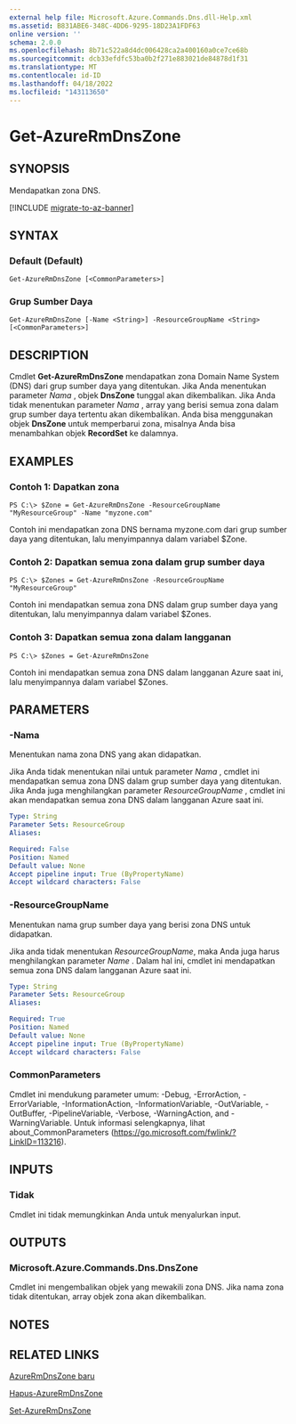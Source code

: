 ```yaml
---
external help file: Microsoft.Azure.Commands.Dns.dll-Help.xml
ms.assetid: B831ABE6-348C-4DD6-9295-18D23A1FDF63
online version: ''
schema: 2.0.0
ms.openlocfilehash: 8b71c522a8d4dc006428ca2a400160a0ce7ce68b
ms.sourcegitcommit: dcb33efdfc53ba0b2f271e883021de84878d1f31
ms.translationtype: MT
ms.contentlocale: id-ID
ms.lasthandoff: 04/18/2022
ms.locfileid: "143113650"
---
```

# Get-AzureRmDnsZone

## SYNOPSIS
Mendapatkan zona DNS.

[!INCLUDE [migrate-to-az-banner](../../includes/migrate-to-az-banner.md)]

## SYNTAX

### Default (Default)
```
Get-AzureRmDnsZone [<CommonParameters>]
```

### Grup Sumber Daya
```
Get-AzureRmDnsZone [-Name <String>] -ResourceGroupName <String> [<CommonParameters>]
```

## DESCRIPTION
Cmdlet **Get-AzureRmDnsZone** mendapatkan zona Domain Name System (DNS) dari grup sumber daya yang ditentukan.
Jika Anda menentukan parameter *Nama* , objek **DnsZone** tunggal akan dikembalikan.
Jika Anda tidak menentukan parameter *Nama* , array yang berisi semua zona dalam grup sumber daya tertentu akan dikembalikan.
Anda bisa menggunakan objek **DnsZone** untuk memperbarui zona, misalnya Anda bisa menambahkan objek **RecordSet** ke dalamnya.

## EXAMPLES

### Contoh 1: Dapatkan zona
```
PS C:\> $Zone = Get-AzureRmDnsZone -ResourceGroupName "MyResourceGroup" -Name "myzone.com"
```

Contoh ini mendapatkan zona DNS bernama myzone.com dari grup sumber daya yang ditentukan, lalu menyimpannya dalam variabel $Zone.

### Contoh 2: Dapatkan semua zona dalam grup sumber daya
```
PS C:\> $Zones = Get-AzureRmDnsZone -ResourceGroupName "MyResourceGroup"
```

Contoh ini mendapatkan semua zona DNS dalam grup sumber daya yang ditentukan, lalu menyimpannya dalam variabel $Zones.

### Contoh 3: Dapatkan semua zona dalam langganan
```
PS C:\> $Zones = Get-AzureRmDnsZone
```

Contoh ini mendapatkan semua zona DNS dalam langganan Azure saat ini, lalu menyimpannya dalam variabel $Zones.

## PARAMETERS

### -Nama
Menentukan nama zona DNS yang akan didapatkan.

Jika Anda tidak menentukan nilai untuk parameter *Nama* , cmdlet ini mendapatkan semua zona DNS dalam grup sumber daya yang ditentukan.
Jika Anda juga menghilangkan parameter *ResourceGroupName* , cmdlet ini akan mendapatkan semua zona DNS dalam langganan Azure saat ini.

```yaml
Type: String
Parameter Sets: ResourceGroup
Aliases: 

Required: False
Position: Named
Default value: None
Accept pipeline input: True (ByPropertyName)
Accept wildcard characters: False
```

### -ResourceGroupName
Menentukan nama grup sumber daya yang berisi zona DNS untuk didapatkan.

Jika anda tidak menentukan *ResourceGroupName*, maka Anda juga harus menghilangkan parameter *Name* .
Dalam hal ini, cmdlet ini mendapatkan semua zona DNS dalam langganan Azure saat ini.

```yaml
Type: String
Parameter Sets: ResourceGroup
Aliases: 

Required: True
Position: Named
Default value: None
Accept pipeline input: True (ByPropertyName)
Accept wildcard characters: False
```

### CommonParameters
Cmdlet ini mendukung parameter umum: -Debug, -ErrorAction, -ErrorVariable, -InformationAction, -InformationVariable, -OutVariable, -OutBuffer, -PipelineVariable, -Verbose, -WarningAction, and -WarningVariable. Untuk informasi selengkapnya, lihat about_CommonParameters (https://go.microsoft.com/fwlink/?LinkID=113216).

## INPUTS

### Tidak
Cmdlet ini tidak memungkinkan Anda untuk menyalurkan input.

## OUTPUTS

### Microsoft.Azure.Commands.Dns.DnsZone
Cmdlet ini mengembalikan objek yang mewakili zona DNS.
Jika nama zona tidak ditentukan, array objek zona akan dikembalikan.

## NOTES

## RELATED LINKS

[AzureRmDnsZone baru](./New-AzureRmDnsZone.md)

[Hapus-AzureRmDnsZone](./Remove-AzureRmDnsZone.md)

[Set-AzureRmDnsZone](./Set-AzureRmDnsZone.md)
